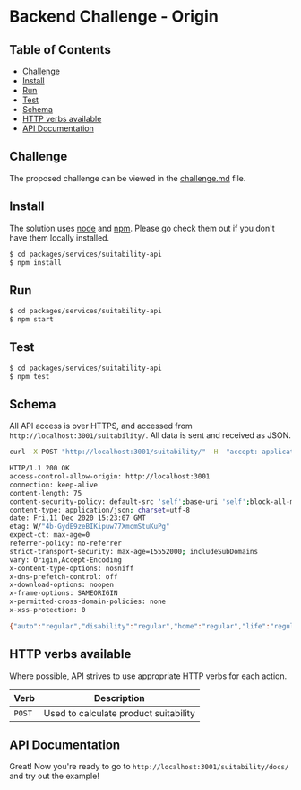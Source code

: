 # Backend Challenge - Origin

## Table of Contents

- [Challenge](#challenge)
- [Install](#install)
- [Run](#run)
- [Test](#test)
- [Schema](#schema)
- [HTTP verbs available](#http-verbs-available)
- [API Documentation](#api-documentation)

## Challenge 
The proposed challenge can be viewed in the [challenge.md](challenge.md) file.

## Install
The solution uses [node](http://nodejs.org) and [npm](https://npmjs.com). Please go check them out if you don't have them locally installed.

```sh
$ cd packages/services/suitability-api
$ npm install
```

## Run

```sh
$ cd packages/services/suitability-api
$ npm start
```

## Test

```sh
$ cd packages/services/suitability-api
$ npm test
```


## Schema

All API access is over HTTPS, and accessed from `http://localhost:3001/suitability/`. All data is sent and received as JSON.

```bash
curl -X POST "http://localhost:3001/suitability/" -H  "accept: application/json" -H  "Content-Type: application/json" -d "{  \"age\": 29, \"dependents\": 1, \"income\": 300000, \"marital_status\": \"married\", \"house\": { \"ownership_status\": \"Mortgaged\" }, \"vehicle\": { \"year\": 2020 },  \"risk_questions\": [1,1,1] }"

HTTP/1.1 200 OK
access-control-allow-origin: http://localhost:3001 
connection: keep-alive 
content-length: 75 
content-security-policy: default-src 'self';base-uri 'self';block-all-mixed-content;font-src 'self' https: data:;frame-ancestors 'self';img-src 'self' data:;object-src 'none';script-src 'self';script-src-attr 'none';style-src 'self' https: 'unsafe-inline';upgrade-insecure-requests 
content-type: application/json; charset=utf-8 
date: Fri,11 Dec 2020 15:23:07 GMT 
etag: W/"4b-GydE9zeBIKipuw77XmcmStuKuPg" 
expect-ct: max-age=0 
referrer-policy: no-referrer 
strict-transport-security: max-age=15552000; includeSubDomains 
vary: Origin,Accept-Encoding 
x-content-type-options: nosniff 
x-dns-prefetch-control: off 
x-download-options: noopen 
x-frame-options: SAMEORIGIN 
x-permitted-cross-domain-policies: none 
x-xss-protection: 0 

{"auto":"regular","disability":"regular","home":"regular","life":"regular"}
```

## HTTP verbs available

Where possible, API strives to use appropriate HTTP verbs for each action.

| Verb    | Description                                 |
| ------- | ------------------------------------------- |
| `POST`  | Used to calculate product suitability                |

## API Documentation

Great! Now you're ready to go to `http://localhost:3001/suitability/docs/` and try out the example!